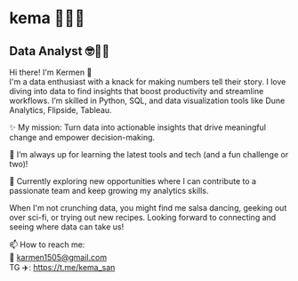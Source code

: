# kema 🧗‍♂️🐢 
## Data Analyst 🤓🧮🧐

Hi there! I'm Kermen 👋   
I'm a data enthusiast with a knack for making numbers tell their story. I love diving into data to find insights that boost productivity and streamline workflows. I’m skilled in Python, SQL, and data visualization tools like Dune Analytics, Flipside, Tableau.

✨ My mission: Turn data into actionable insights that drive meaningful change and empower decision-making.

🚀 I’m always up for learning the latest tools and tech (and a fun challenge or two)!

🌱 Currently exploring new opportunities where I can contribute to a passionate team and keep growing my analytics skills.

When I'm not crunching data, you might find me salsa dancing, geeking out over sci-fi, or trying out new recipes. Looking forward to connecting and seeing where data can take us! 

📫 How to reach me:    
  📧 karmen1505@gmail.com   
  TG ✈️: https://t.me/kema_san 



<!--
**kemasan/kemasan** is a ✨ _special_ ✨ repository because its `README.md` (this file) appears on your GitHub profile.

Here are some ideas to get you started:

- 🔭 I’m currently working on ...
- 🌱 I’m currently learning ...
- 👯 I’m looking to collaborate on ...
- 🤔 I’m looking for help with ...
- 💬 Ask me about ...
- 📫 How to reach me: ...
- 😄 Pronouns: ...
- ⚡ Fun fact: ...
-->
